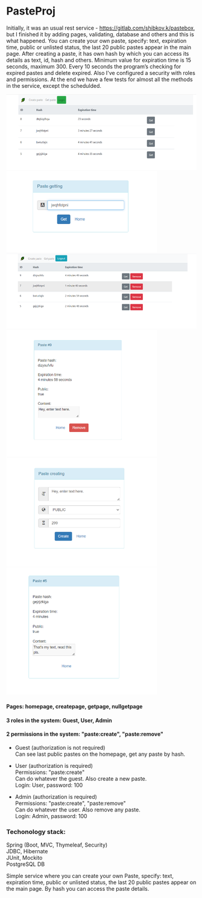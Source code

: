 # PasteProj
Initially, it was an usual rest service - https://gitlab.com/shibkov.k/pastebox, but I finished it by adding pages, validating, database and others and this is what happened. You can create your own paste, specify: text, expiration time, public or unlisted status, the last 20 public pastes appear in the main page. After creating a paste, it has own hash by which you can access its details as text, id, hash and others. Minimum value for expiration time is 15 seconds, maximum 300. Every 10 seconds the program’s checking for expired pastes and delete expired. Also I've configured a security with roles and permissions. At the end we have a few tests for almost all the methods in the service, except the schedulded.

<img src="src/main/resources/static/images/pasteproj1.png" width="600" height="200"><img src="src/main/resources/static/images/pasteproj3.png" width="400">
<img src="src/main/resources/static/images/admin1.png" width="600" height="200"><img src="src/main/resources/static/images/admin.png" width="400">
<img src="src/main/resources/static/images/pasteproj4.png" width="400"><img src="src/main/resources/static/images/pasteproj2.png" width="400">

 
#### Pages: homepage, createpage, getpage, nullgetpage
#### 3 roles in the system: Guest, User, Admin
#### 2 permissions in the system: "paste:create", "paste:remove"

- Guest (authorization is not required)\
Can see last public pastes on the homepage, get any paste by hash.

- User (authorization is required)\
Permissions: "paste:create"\
Can do whatever the guest. Also create a new paste.\
Login: User, password: 100

- Admin (authorization is required)\
Permissions: "paste:create", "paste:remove"\
Can do whatever the user. Also remove any paste.\
Login: Admin, password: 100

### Techonology stack: 
Spring (Boot, MVC, Thymeleaf, Security) \
JDBC, Hibernate \
JUnit, Mockito \
PostgreSQL DB

Simple service where you can create your own Paste, specify: text, expiration time, public or unlisted status, the last 20 public pastes appear on the main page. By hash you can access the paste details.
